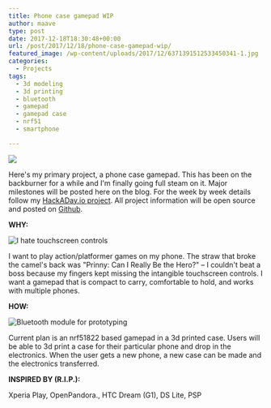 ```yaml
---
title: Phone case gamepad WIP
author: maave
type: post
date: 2017-12-18T18:30:48+00:00
url: /post/2017/12/18/phone-case-gamepad-wip/
featured_image: /wp-content/uploads/2017/12/6371391512533450341-1.jpg
categories:
  - Projects
tags:
  - 3d modeling
  - 3d printing
  - bluetooth
  - gamepad
  - gamepad case
  - nrf51
  - smartphone

---
```

[![](/uploads/2017/12/6371391512533450341-1.jpg)](https://hackaday.io/Maave)

Here's my primary project, a phone case gamepad. This has been on the backburner for a while and I'm finally going full steam on it. Major milestones will be posted here on the blog. For the week by week details follow my [HackADay.io project][1]. All project information will be open source and posted on [Github][2].

<!--more-->

**WHY:**

![I hate touchscreen controls](/uploads/2017/12/Screenshot_2013-12-20-09-39-43.png)

I want to play action/platformer games on my phone. The straw that broke the camel's back was "Prinny: Can I Really Be the Hero?" &#8211; I couldn't beat a boss because my fingers kept missing the intangible touchscreen controls. I want a gamepad that is compact to carry, comfortable to hold, and works with multiple phones.

**HOW:**

![Bluetooth module for prototyping](/uploads/2017/12/HZX-52832-S01A-bluetooth-module.png)
  
Current plan is an nrf51822 based gamepad in a 3d printed case. Users will be able to 3d print a case for their particular phone and drop in the electronics. When the user gets a new phone, a new case can be made and the electronics transferred.

**INSPIRED BY (R.I.P.):**

Xperia Play, OpenPandora., HTC Dream (G1), DS Lite, PSP

 [1]: https://hackaday.io/project/28180
 [2]: https://github.com/SiloCityLabs
